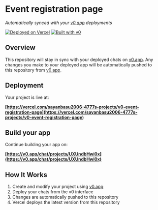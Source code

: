# Event registration page

*Automatically synced with your [v0.app](https://v0.app) deployments*

[![Deployed on Vercel](https://img.shields.io/badge/Deployed%20on-Vercel-black?style=for-the-badge&logo=vercel)](https://vercel.com/sayanbasu2006-4777s-projects/v0-event-registration-page)
[![Built with v0](https://img.shields.io/badge/Built%20with-v0.app-black?style=for-the-badge)](https://v0.app/chat/projects/UXUndbHwi0x)

## Overview

This repository will stay in sync with your deployed chats on [v0.app](https://v0.app).
Any changes you make to your deployed app will be automatically pushed to this repository from [v0.app](https://v0.app).

## Deployment

Your project is live at:

**[https://vercel.com/sayanbasu2006-4777s-projects/v0-event-registration-page](https://vercel.com/sayanbasu2006-4777s-projects/v0-event-registration-page)**

## Build your app

Continue building your app on:

**[https://v0.app/chat/projects/UXUndbHwi0x](https://v0.app/chat/projects/UXUndbHwi0x)**

## How It Works

1. Create and modify your project using [v0.app](https://v0.app)
2. Deploy your chats from the v0 interface
3. Changes are automatically pushed to this repository
4. Vercel deploys the latest version from this repository
